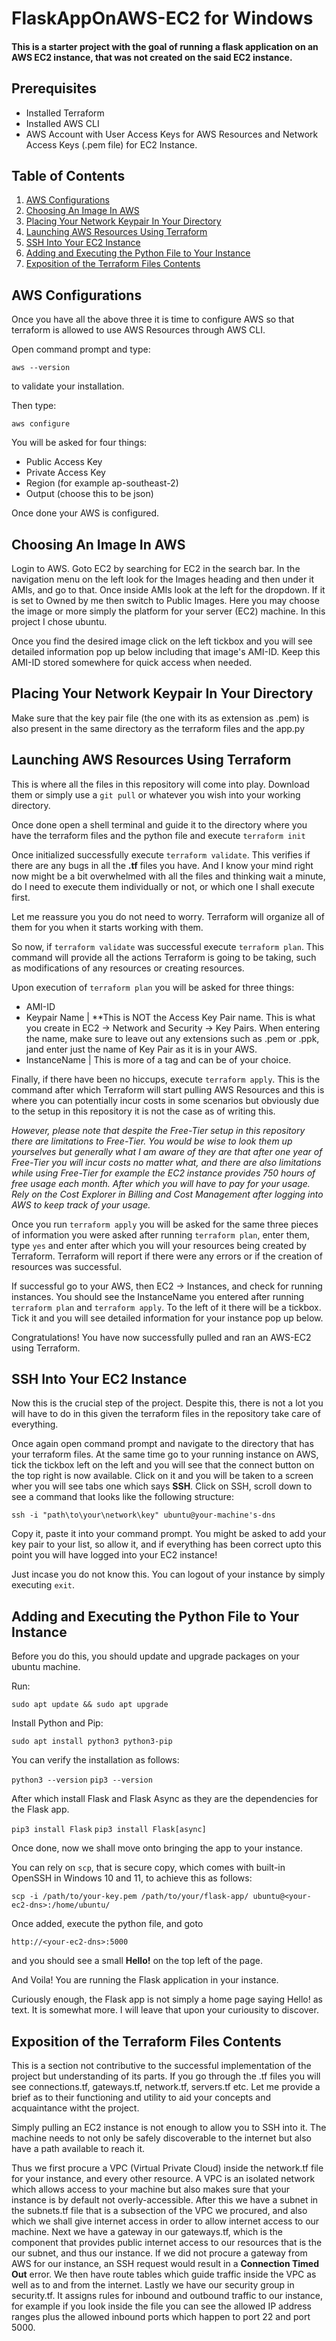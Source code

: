 # FlaskAppOnAWS-EC2 for Windows

#### This is a starter project with the goal of running a flask application on an AWS EC2 instance, that was not created on the said EC2 instance.

## Prerequisites

- Installed Terraform
- Installed AWS CLI
- AWS Account with User Access Keys for AWS Resources and Network Access Keys (.pem file) for EC2 Instance.

## Table of Contents

1. [AWS Configurations](#aws-configurations)
2. [Choosing An Image In AWS](#choosing-an-image-in-aws)
3. [Placing Your Network Keypair In Your Directory](#placing-your-network-keypair-in-your-directory)
4. [Launching AWS Resources Using Terraform](#launching-aws-resources-using-terraform)
5. [SSH Into Your EC2 Instance](#ssh-into-your-ec2-instance)
6. [Adding and Executing the Python File to Your Instance](#adding-and-executing-the-python-file-to-your-instance)
7. [Exposition of the Terraform Files Contents](#exposition-of-the-terraform-files-contents)


## AWS Configurations

Once you have all the above three it is time to configure AWS so that terraform is allowed to use AWS Resources through AWS CLI.

Open command prompt and type:

`aws --version`

to validate your installation.

Then type:

`aws configure`

You will be asked for four things:

- Public Access Key
- Private Access Key
- Region (for example ap-southeast-2)
- Output (choose this to be json)

Once done your AWS is configured.

## Choosing An Image In AWS

Login to AWS. Goto EC2 by searching for EC2 in the search bar. In the navigation menu on the left look for the Images heading and
then under it AMIs, and go to that. Once inside AMIs look at the left for the dropdown. If it is set to Owned by me then switch to Public Images.
Here you may choose the image or more simply the platform for your server (EC2) machine. In this project I chose ubuntu.

Once you find the desired image click on the left tickbox and you will see detailed information pop up below including that image's AMI-ID.
Keep this AMI-ID stored somewhere for quick access when needed.

## Placing Your Network Keypair In Your Directory

Make sure that the key pair file (the one with its as extension as .pem) is also present in the same directory as the terraform files and the app.py

## Launching AWS Resources Using Terraform

This is where all the files in this repository will come into play. Download them or simply use a `git pull` or whatever you wish into your
working directory.

Once done open a shell terminal and guide it to the directory where you have the terraform files and the python file and execute `terraform init`

Once initialized successfully execute `terraform validate`. This verifies if there are any bugs in all the **.tf** files you have. And I know your mind right now might be a bit overwhelmed with all the files and thinking wait a minute, do I need to execute them individually or not, or which one I shall execute first.

Let me reassure you you do not need to worry. Terraform will organize all of them for you when it starts working with them.

So now, if `terraform validate` was successful execute `terraform plan`. This command will provide all the actions Terraform is going to be taking, such as modifications of any resources or creating resources.

Upon execution of `terraform plan` you will be asked for three things:

- AMI-ID
- Keypair Name | **This is NOT the Access Key Pair name. This is what you create in EC2 -> Network and Security -> Key Pairs. When entering the name, make sure to leave out any extensions such as .pem or .ppk, jand enter just the name of Key Pair as it is in your AWS.
- InstanceName | This is more of a tag and can be of your choice.

Finally, if there have been no hiccups, execute `terraform apply`. This is the command after which Terraform will start pulling AWS Resources and this is where you can potentially incur costs in some scenarios but obviously due to the setup in this repository it is not the case as of writing this.

*However, please note that despite the Free-Tier setup in this repository there are limitations to Free-Tier. You would be wise to look them up yourselves but generally what I am aware of they are that after one year of Free-Tier you will incur costs no matter what, and there are also limitations while using Free-Tier for example the EC2 instance provides 750 hours of free usage each month. After which you will have to pay for your usage. Rely on the Cost Explorer in Billing and Cost Management after logging into AWS to keep track of your usage.*

Once you run `terraform apply` you will be asked for the same three pieces of information you were asked after running `terraform plan`, enter them, type `yes` and enter after which you will your resources being created by Terraform. Terraform will report if there were any errors or if the creation of resources was successful.

If successful go to your AWS, then EC2 -> Instances, and check for running instances. You should see the InstanceName you entered after running `terraform plan` and `terraform apply`. To the left of it there will be a tickbox. Tick it and you will see detailed information for your instance pop up below.

Congratulations! You have now successfully pulled and ran an AWS-EC2 using Terraform.

## SSH Into Your EC2 Instance

Now this is the crucial step of the project. Despite this, there is not a lot you will have to do in this given the terraform files in the repository take care of everything.

Once again open command prompt and navigate to the directory that has your terraform files. At the same time go to your running instance on AWS, tick the tickbox left on the left
and you will see that the connect button on the top right is now available. Click on it and you will be taken to a screen wher you will see tabs one which says **SSH**.
Click on SSH, scroll down to see a command that looks like the following structure:

`ssh -i "path\to\your\network\key" ubuntu@your-machine's-dns`

Copy it, paste it into your command prompt. You might be asked to add your key pair to your list, so allow it, and if everything has been correct upto this point you will have
logged into your EC2 instance!

Just incase you do not know this. You can logout of your instance by simply executing `exit`.

## Adding and Executing the Python File to Your Instance

Before you do this, you should update and upgrade packages on your ubuntu machine.

Run:

`sudo apt update && sudo apt upgrade`

Install Python and Pip:

`sudo apt install python3 python3-pip`

You can verify the installation as follows:

`python3 --version`
`pip3 --version`

After which install Flask and Flask Async as they are the dependencies for the Flask app.

`pip3 install Flask`
`pip3 install Flask[async]`

Once done, now we shall move onto bringing the app to your instance.

You can rely on `scp`, that is secure copy, which comes with built-in OpenSSH in Windows 10 and 11, to achieve this as follows:

`scp -i /path/to/your-key.pem /path/to/your/flask-app/ ubuntu@<your-ec2-dns>:/home/ubuntu/`

Once added, execute the python file, and goto

`http://<your-ec2-dns>:5000`

and you should see a small **Hello!** on the top left of the page.

And Voila! You are running the Flask application in your instance.

Curiously enough, the Flask app is not simply a home page saying Hello! as text. It is somewhat more. I will leave that upon your curiousity to discover.

## Exposition of the Terraform Files Contents

This is a section not contributive to the successful implementation of the project but understanding of its parts. If you go through the .tf files you will see
connections.tf, gateways.tf, network.tf, servers.tf etc. Let me provide a brief as to their functioning and utility to aid your concepts and acquaintance witht the project.

Simply pulling an EC2 instance is not enough to allow you to SSH into it. The machine needs to not only be safely discoverable to the internet but also have a path available to reach it.

Thus we first procure a VPC (Virtual Private Cloud) inside the network.tf file for your instance, and every other resource. A VPC is an isolated network which allows access to your machine but also makes sure that your instance is by default not overly-accessible. After this we have a subnet in the subnets.tf file that is a subsection of the VPC
we procured, and also which we shall give internet access in order to allow internet access to our machine. Next we have a gateway in our gateways.tf, which is the component that provides public internet access to our resources that is the our subnet, and thus our instance. If we did not procure a gateway from AWS for our instance, an SSH request
would result in a **Connection Timed Out** error. We then have route tables which guide traffic inside the VPC as well as to and from the internet. Lastly we have our security group in security.tf. It assigns rules for inbound and outbound traffic to our instance, for example if you look inside the file you can see the allowed IP address ranges plus the allowed inbound ports which happen to port 22 and port 5000.
